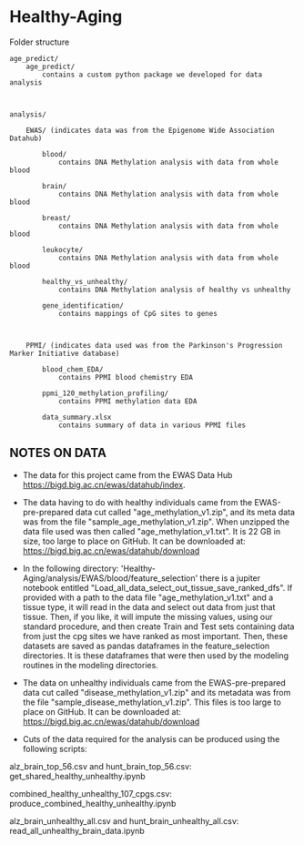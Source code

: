# Healthy-Aging

Folder structure



	age_predict/
		age_predict/
			contains a custom python package we developed for data analysis
			


	analysis/

		EWAS/ (indicates data was from the Epigenome Wide Association Datahub)
	
			blood/
				contains DNA Methylation analysis with data from whole blood
			
			brain/
				contains DNA Methylation analysis with data from whole blood
			
			breast/
				contains DNA Methylation analysis with data from whole blood
			
			leukocyte/
				contains DNA Methylation analysis with data from whole blood
			
			healthy_vs_unhealthy/
				contains DNA Methylation analysis of healthy vs unhealthy
			
			gene_identification/
				contains mappings of CpG sites to genes
			


		PPMI/ (indicates data used was from the Parkinson's Progression Marker Initiative database)
			
			blood_chem_EDA/
				contains PPMI blood chemistry EDA

			ppmi_120_methylation_profiling/
				contains PPMI methylation data EDA

			data_summary.xlsx
				contains summary of data in various PPMI files



## NOTES ON DATA

* The data for this project came from the EWAS Data Hub https://bigd.big.ac.cn/ewas/datahub/index. 

* The data having to do with healthy individuals came from the EWAS-pre-prepared data cut called "age\_methylation\_v1.zip", and its meta data was from the file "sample\_age\_methylation\_v1.zip". When unzipped the data file used was then called "age\_methylation_v1.txt". It is 22 GB in size, too large to place on GitHub. It can be downloaded at: https://bigd.big.ac.cn/ewas/datahub/download

* In the following directory: 'Healthy-Aging/analysis/EWAS/blood/feature\_selection' there is a jupiter notebook entitled "Load\_all\_data\_select\_out\_tissue\_save\_ranked\_dfs". If provided with a path to the data file "age_methylation\_v1.txt" and a tissue type, it will read in the data and select out data from just that tissue. Then, if you like,  it will impute the missing values, using our standard procedure, and then create Train and Test sets containing data from just the cpg sites we have ranked as most important. Then, these datasets are saved as pandas dataframes in the feature_selection directories. It is these dataframes that were then used by the modeling routines in the modeling directories.

* The data on unhealthy individuals came from the EWAS-pre-prepared data cut called "disease\_methylation\_v1.zip" and its metadata was from the file "sample\_disease\_methylation\_v1.zip". This files is too large to place on GitHub. It can be downloaded at: https://bigd.big.ac.cn/ewas/datahub/download

* Cuts of the data required for the analysis can be produced using the following scripts:

alz_brain_top_56.csv and hunt_brain_top_56.csv: get_shared_healthy_unhealthy.ipynb

combined_healthy_unhealthy_107_cpgs.csv: produce_combined_healthy_unhealthy.ipynb

alz_brain_unhealthy_all.csv and hunt_brain_unhealthy_all.csv: read_all_unhealthy_brain_data.ipynb





